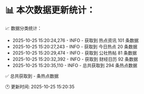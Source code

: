 📊 本次数据更新统计：
==========================

📈 数据分类统计：
- 2025-10-25 15:20:24,276 - INFO - 获取到 热点资讯 101 条数据
- 2025-10-25 15:20:27,243 - INFO - 获取到 今日热点 20 条数据
- 2025-10-25 15:20:29,474 - INFO - 获取到 公社热帖 81 条数据
- 2025-10-25 15:20:32,392 - INFO - 获取到 财经日历 92 条数据
- 2025-10-25 15:20:35,110 - INFO - 总共获取到 294 条热点数据

✅ 总共获取到 - 条热点数据

🕐 更新时间: 2025-10-25 15:20:35
